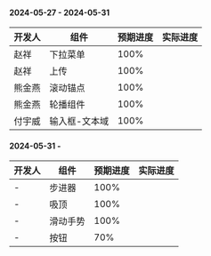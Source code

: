 #### 2024-05-27 - 2024-05-31 
|开发人	|组件			|预期进度	|实际进度	|
|---	|---			|---		|---		|
|赵祥	|下拉菜单		|100%		|			|
|赵祥	|上传			|100%		|			|
|熊金燕	|滚动锚点		|100%		|			|
|熊金燕	|轮播组件		|100%		|			|
|付宇威	|输入框-文本域	|100%		|			|


#### 2024-05-31 - 
|开发人	|组件		|预期进度	|实际进度	|
|---	|---		|---		|---		|
|-		|步进器		|100%		|			|
|-		|吸顶		|100%		|			|
|-		|滑动手势	|100%		|			|
|-		|按钮		|70%		|			|